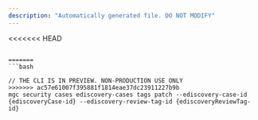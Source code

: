 ```yaml
---
description: "Automatically generated file. DO NOT MODIFY"
---
```


<<<<<<< HEAD
```cli

=======
```bash

// THE CLI IS IN PREVIEW. NON-PRODUCTION USE ONLY
>>>>>>> ac57e61007f395881f1814eae37dc23911227b9b
mgc security cases ediscovery-cases tags patch --ediscovery-case-id {ediscoveryCase-id} --ediscovery-review-tag-id {ediscoveryReviewTag-id}

```